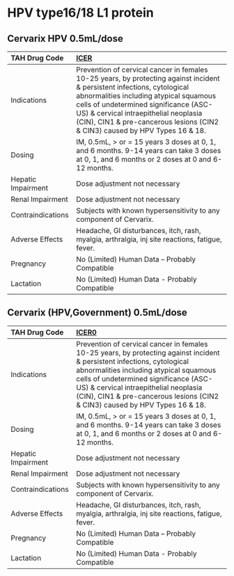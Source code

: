 # HPV type16/18 L1 protein

## Cervarix HPV 0.5mL/dose

| TAH Drug Code      | [**ICER**](https://www.tahsda.org.tw/drugs/hissearch.php?drug_code=ICER)                                                                                                                                                                                                                                                            |
|:-------------------|:------------------------------------------------------------------------------------------------------------------------------------------------------------------------------------------------------------------------------------------------------------------------------------------------------------------------------------|
| Indications        | Prevention of cervical cancer in females 10-25 years, by protecting against incident & persistent infections, cytological abnormalities including atypical squamous cells of undetermined significance (ASC-US) & cervical intraepithelial neoplasia (CIN), CIN1 & pre-cancerous lesions (CIN2 & CIN3) caused by HPV Types 16 & 18. |
| Dosing             | IM, 0.5mL, > or = 15 years 3 doses at 0, 1, and 6 months. 9-14 years can take 3 doses at 0, 1, and 6 months or 2 doses at 0 and 6-12 months.                                                                                                                                                                                        |
| Hepatic Impairment | Dose adjustment not necessary                                                                                                                                                                                                                                                                                                       |
| Renal Impairment   | Dose adjustment not necessary                                                                                                                                                                                                                                                                                                       |
| Contraindications  | Subjects with known hypersensitivity to any component of Cervarix.                                                                                                                                                                                                                                                                  |
| Adverse Effects    | Headache, GI disturbances, itch, rash, myalgia, arthralgia, inj site reactions, fatigue, fever.                                                                                                                                                                                                                                     |
| Pregnancy          | No (Limited) Human Data – Probably Compatible                                                                                                                                                                                                                                                                                       |
| Lactation          | No (Limited) Human Data - Probably Compatible                                                                                                                                                                                                                                                                                       |

## Cervarix (HPV,Government) 0.5mL/dose

| TAH Drug Code      | [**ICER0**](https://www.tahsda.org.tw/drugs/hissearch.php?drug_code=ICER0)                                                                                                                                                                                                                                                          |
|:-------------------|:------------------------------------------------------------------------------------------------------------------------------------------------------------------------------------------------------------------------------------------------------------------------------------------------------------------------------------|
| Indications        | Prevention of cervical cancer in females 10-25 years, by protecting against incident & persistent infections, cytological abnormalities including atypical squamous cells of undetermined significance (ASC-US) & cervical intraepithelial neoplasia (CIN), CIN1 & pre-cancerous lesions (CIN2 & CIN3) caused by HPV Types 16 & 18. |
| Dosing             | IM, 0.5mL, > or = 15 years 3 doses at 0, 1, and 6 months. 9-14 years can take 3 doses at 0, 1, and 6 months or 2 doses at 0 and 6-12 months.                                                                                                                                                                                        |
| Hepatic Impairment | Dose adjustment not necessary                                                                                                                                                                                                                                                                                                       |
| Renal Impairment   | Dose adjustment not necessary                                                                                                                                                                                                                                                                                                       |
| Contraindications  | Subjects with known hypersensitivity to any component of Cervarix.                                                                                                                                                                                                                                                                  |
| Adverse Effects    | Headache, GI disturbances, itch, rash, myalgia, arthralgia, inj site reactions, fatigue, fever.                                                                                                                                                                                                                                     |
| Pregnancy          | No (Limited) Human Data – Probably Compatible                                                                                                                                                                                                                                                                                       |
| Lactation          | No (Limited) Human Data - Probably Compatible                                                                                                                                                                                                                                                                                       |

